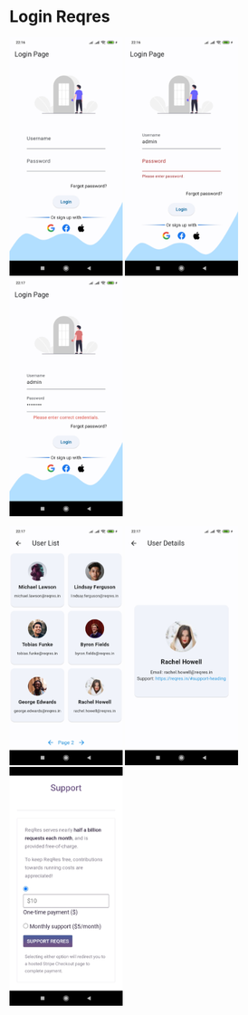 # Login Reqres

<p float="left">
  <img src="https://github.com/fazlerabbikhan/login-reqres/blob/main/screenshots/1.jpg" width="200" />
  <img src="https://github.com/fazlerabbikhan/login-reqres/blob/main/screenshots/2.jpg" width="200" />
  <img src="https://github.com/fazlerabbikhan/login-reqres/blob/main/screenshots/3.jpg" width="200" />
</p>

<p float="left">
  <img src="https://github.com/fazlerabbikhan/login-reqres/blob/main/screenshots/4.jpg" width="200" />
  <img src="https://github.com/fazlerabbikhan/login-reqres/blob/main/screenshots/5.jpg" width="200" />
  <img src="https://github.com/fazlerabbikhan/login-reqres/blob/main/screenshots/6.jpg" width="200" />
</p>